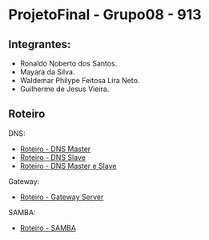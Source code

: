 # ProjetoFinal - Grupo08 - 913

## Integrantes:

* Ronaldo Noberto dos Santos.  
* Mayara da Silva.  
* Waldemar Philype Feitosa Lira Neto.  
* Guilherme de Jesus Vieira.  

## Roteiro

DNS:

- [Roteiro - DNS Master](https://github.com/Ronaldo913/ProjetoFinal---Grupo08---913/blob/main/DNS/DNS%20Master)
- [Roteiro - DNS Slave](https://github.com/Ronaldo913/ProjetoFinal---Grupo08---913/blob/main/DNS/DNS-Slave)
- [Roteiro - DNS Master e Slave](https://github.com/Roteiro913/ProjetoFinal---Grupo08---913/main/DNS-Master-e-Slave)

Gateway:

- [Roteiro - Gateway Server](https://github.com/Ronaldo913/ProjetoFinal---Grupo08---913/blob/main/Gateway_Server)

SAMBA:

- [Roteiro - SAMBA ](https://github.com/Ronaldo913/ProjetoFinal---Grupo08---913/blob/main/SAMBA)
